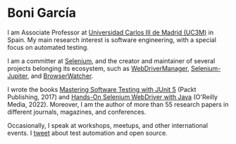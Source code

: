 Boni García
===========

I am Associate Professor at <a href="http://www.it.uc3m.es/bogarcia/index.html">Universidad Carlos III de Madrid (UC3M)</a> in Spain. My main research interest is software engineering, with a special focus on automated testing</a>.

I am a committer at <a href="https://www.selenium.dev/">Selenium</a>, and the creator and maintainer of several projects belonging its ecosystem, such as <a href="https://bonigarcia.dev/webdrivermanager/">WebDriverManager</a>, <a href="https://bonigarcia.dev/selenium-jupiter/">Selenium-Jupiter</a>, and <a href="https://bonigarcia.dev/browserwatcher/">BrowserWatcher</a>.

I wrote the books <a href="https://www.amazon.com/Mastering-Software-Testing-JUnit-Comprehensive-ebook/dp/B076ZQCK5Q/">Mastering Software Testing with JUnit 5</a> (Packt Publishing, 2017) and <a href="https://oreil.ly/1E7CX">Hands-On Selenium WebDriver with Java</a> (O'Reilly Media, 2022). Moreover, I am the author of more than 55 research papers in different journals, magazines, and conferences.

Occasionally, I speak at workshops, meetups, and other international events. I <a href="https://twitter.com/boni_gg">tweet</a> about test automation and open source.